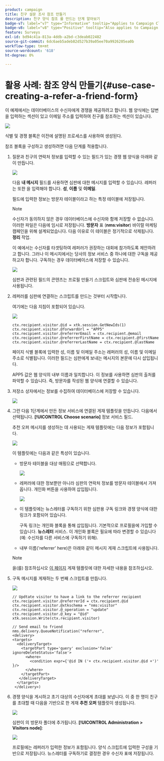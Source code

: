 ```yaml
---
product: campaign
title: 친구 설문 조사 참조 만들기
description: 친구 양식 참조 를 만드는 단계 알아보기
badge-v7: label="v7" type="Informative" tooltip="Applies to Campaign Classic v7"
badge-v8: label="v8" type="Positive" tooltip="Also applies to Campaign v8"
feature: Surveys
exl-id: bd94c41a-813a-4ddb-a2bd-c3deab022482
source-git-commit: 6dc6aeb5adeb82d527b39a05ee70a9926205ea0b
workflow-type: tm+mt
source-wordcount: '618'
ht-degree: 0%

---
```


# 활용 사례: 참조 양식 만들기{#use-case-creating-a-refer-a-friend-form}



이 예제에서는 데이터베이스의 수신자에게 경쟁을 제공하려고 합니다. 웹 양식에는 답변을 입력하는 섹션이 있고 이메일 주소를 입력하여 친구를 참조하는 섹션이 있습니다.

![](assets/s_ncs_admin_survey_viral_sample_0.png)

식별 및 경쟁 블록은 이전에 설명된 프로세스를 사용하여 생성된다.

참조 블록을 구성하고 생성하려면 다음 단계를 적용합니다.

1. 질문과 친구의 연락처 정보를 입력할 수 있는 필드가 있는 경쟁 웹 양식을 아래와 같이 만듭니다.

   ![](assets/s_ncs_admin_survey_viral_sample_2.png)

   다음 **내 메시지** 필드를 사용하면 심판에 대한 메시지를 입력할 수 있습니다. 레퍼러는 또한 을 입력해야 합니다. **성**, **이름** 및 **이메일**.

   필드에 입력한 정보는 방문자 테이블이라고 하는 특정 테이블에 저장됩니다.

   >[!NOTE]
   >
   >수신자가 동의하지 않은 경우 데이터베이스에 수신자와 함께 저장할 수 없습니다. 이러한 파일은 다음에 임시로 저장됩니다. **방문자** 표 (**nms:visitor**) 바이럴 마케팅 캠페인을 위해 설계되었습니다. 다음 이유로 이 테이블은 정기적으로 삭제됩니다. **정리** 작업.
   >
   >이 예에서는 수신자를 타겟팅하여 레퍼러가 권장하는 대회에 참가하도록 제안하려고 합니다. 그러나 이 메시지에서는 당사의 정보 서비스 중 하나에 대한 구독을 제공하고자 합니다. 구독하는 경우 데이터베이스에 저장할 수 있습니다.

   ![](assets/s_ncs_admin_survey_viral_sample_5.png)

   심판과 관련된 필드의 콘텐츠는 프로필 만들기 스크립트와 심판에 전송된 메시지에 사용됩니다.

1. 레퍼러를 심판에 연결하는 스크립트를 만드는 것부터 시작합니다.

   여기에는 다음 지침이 포함되어 있습니다.

   ![](assets/s_ncs_admin_survey_viral_sample_4.png)

   ```
   ctx.recipient.visitor.@id = xtk.session.GetNewIds(1)
   ctx.recipient.visitor.@forwardUrl = "APP5"
   ctx.recipient.visitor.@referrerEmail = ctx.recipient.@email
   ctx.recipient.visitor.@referrerFirstName = ctx.recipient.@firstName
   ctx.recipient.visitor.@referrerLastName = ctx.recipient.@lastName
   ```

   페이지 식별 블록에 입력한 성, 이름 및 이메일 주소는 레퍼러의 성, 이름 및 이메일 주소로 식별됩니다. 이러한 필드는 심판에게 보내는 메시지의 본문에 다시 삽입됩니다.

   APP5 값은 웹 양식의 내부 이름과 일치합니다. 이 정보를 사용하면 심판의 출처를 파악할 수 있습니다. 즉, 방문자를 작성된 웹 양식에 연결할 수 있습니다.

1. 저장소 상자에서는 정보를 수집하여 데이터베이스에 저장할 수 있습니다.

   ![](assets/s_ncs_admin_survey_viral_sample_4b.png)

1. 그런 다음 1단계에서 만든 정보 서비스에 연결된 게재 템플릿을 만듭니다. 다음에서 선택됩니다. **[!UICONTROL Choose scenario]** 정보 서비스 필드.

   추천 오퍼 메시지를 생성하는 데 사용되는 게재 템플릿에는 다음 정보가 포함됩니다.

   ![](assets/s_ncs_admin_survey_viral_sample_7.png)

   이 템플릿에는 다음과 같은 특성이 있습니다.

   * 방문자 테이블을 대상 매핑으로 선택합니다.

      ![](assets/s_ncs_admin_survey_viral_sample_7b.png)

   * 레퍼러에 대한 정보뿐만 아니라 심판의 연락처 정보를 방문자 테이블에서 가져옵니다. 개인화 버튼을 사용하여 삽입됩니다.

      ![](assets/s_ncs_admin_survey_viral_sample_7a.png)

   * 이 템플릿에는 뉴스레터를 구독하기 위한 심판용 구독 링크와 경쟁 양식에 대한 링크가 포함되어 있습니다.

      구독 링크는 개인화 블록을 통해 삽입됩니다. 기본적으로 프로필을에 가입할 수 있습니다. **뉴스레터** 서비스. 이 개인화 블록은 필요에 따라 변경할 수 있습니다(예: 수신자를 다른 서비스에 구독하기 위해).

   * 내부 이름(&#39;referrer&#39; here)은 아래와 같이 메시지 게재 스크립트에 사용됩니다.
   >[!NOTE]
   >
   >을(를) 참조하십시오 [이 페이지](../../delivery/using/about-templates.md) 게재 템플릿에 대한 자세한 내용을 참조하십시오.

1. 구독 메시지를 게재하는 두 번째 스크립트를 만듭니다.

   ![](assets/s_ncs_admin_survey_viral_sample_7c.png)

   ```
   // Updtate visitor to have a link to the referrer recipient
   ctx.recipient.visitor.@referrerId = ctx.recipient.@id
   ctx.recipient.visitor.@xtkschema = "nms:visitor"
   ctx.recipient.visitor.@_operation = "update" 
   ctx.recipient.visitor.@_key = "@id" 
   xtk.session.Write(ctx.recipient.visitor)
   
   // Send email to friend
   nms.delivery.QueueNotification("referrer",
   <delivery>
   <targets>
     <deliveryTarget>
       <targetPart type='query' exclusion='false' ignoreDeleteStatus='false'>
         <where>
           <condition expr={'@id IN ('+ ctx.recipient.visitor.@id +')' }/>
         </where>
       </targetPart>
      </deliveryTarget>
     </targets>
    </delivery>)
   ```

1. 경쟁 양식을 게시하고 초기 대상의 수신자에게 초대를 보냅니다. 이 중 한 명이 친구를 초대할 때 다음을 기반으로 한 게재 **추천 오퍼** 템플릿이 생성됩니다.

   ![](assets/s_ncs_admin_survey_viral_sample_8.png)

   심판이 의 방문자 폴더에 추가됩니다. **[!UICONTROL Administration > Visitors node]**:

   ![](assets/s_ncs_admin_survey_viral_sample_9.png)

   프로필에는 레퍼러가 입력한 정보가 포함됩니다. 양식 스크립트에 입력한 구성을 기반으로 저장됩니다. 뉴스레터를 구독하기로 결정한 경우 수신자 표에 저장됩니다.
